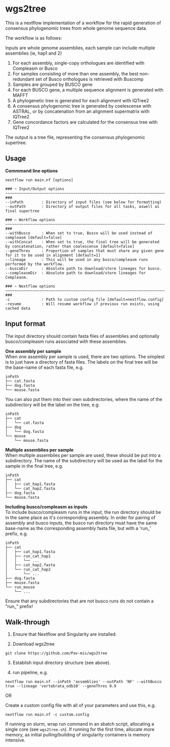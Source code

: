 # wgs2tree
This is a nextflow implementation of a workflow for the rapid generation of consensus phylogenomic trees from whole genome sequence data.

The workflow is as follows:

Inputs are whole genome assemblies, each sample can include multiple assemblies (ie, hap1 and 2)

1. For each assembly, single-copy orthologues are identified with Compleasm or Busco
2. For samples consisting of more than one assembly, the best non-redundant set of Busco orthologues is retrieved with Buscomp
3. Samples are grouped by BUSCO gene
4. For each BUSCO gene, a multiple sequence alignment is generated with MAFFT
5. A phylogenetic tree is generated for each alignment with IQTree2
6. A consensus phylogenomic tree is generated by coelescense with ASTRAL, or by concatenation from an alignment supermatrix with IQTree2
7. Gene concordance factors are calculated for the consensus tree with IQTree2

The output is a tree file, representing the consensus phylogenomic supertree.

## Usage

**Commmand line options**  
```
nextflow run main.nf [options]

### ~ Input/Output options ~~~~~~~~~~~~~~~~~~~~~~~~~~~~~~~~~~~~~~~~~~~~~~~~~~~~~~~~~~~~~~~~~~~~~~~~~~~~~~~~~~~~~~~~~~~~~~~~~~ ###
--inPath        : Directory of input files (see below for formatting)
--outPath       : Directory of output files for all tasks, aswell as final supertree

### ~ Workflow options ~~~~~~~~~~~~~~~~~~~~~~~~~~~~~~~~~~~~~~~~~~~~~~~~~~~~~~~~~~~~~~~~~~~~~~~~~~~~~~~~~~~~~~~~~~~~~~~~~~~~~~ ###
--withBusco     : When set to true, Busco will be used instead of compleasm [default=false]
--withConcat    : When set to true, the final tree will be generated by concatenation, rather than coalescense [default=false]
--geneThres     : Proportion of samples that must share any given gene for it to be used in alignment [default=1]
--lineage       : This will be used in any busco/compleasm runs performed by the workflow.
--buscoDir      : Absolute path to download/store lineages for busco.
--compleasmDir  : Absolute path to download/store lineages for Compleasm.

### ~ Nextflow options ~~~~~~~~~~~~~~~~~~~~~~~~~~~~~~~~~~~~~~~~~~~~~~~~~~~~~~~~~~~~~~~~~~~~~~~~~~~~~~~~~~~~~~~~~~~~~~~~~~~~~~ ###
-c              : Path to custom config file [default=nextflow.config]
-resume         : Will resume workflow if previous run exists, using cached data
```

## Input format
The input directory should contain fasta files of assemblies and optionally busco/compleasm runs associated with these assemblies.

**One assembly per sample**  
When one assembly per sample is used, there are two options. The simplest is to just have a directory of fasta files. The labels on the final tree will be the base-name of each fasta file, e.g.  

```
inPath
├── cat.fasta
├── dog.fasta
└── mouse.fasta
```
  
You can also put them into their own subdirectories, where the name of the subdirectory will be the label on the tree, e.g.

```
inPath
├── cat
│   └── cat.fasta
├── dog
│   └── dog.fasta
└── mouse
    └── mouse.fasta
```

**Multiple assemblies per sample**  
When multiple assemblies per sample are used, these should be put into a subdirectory. The name of the subdirectory will be used as the label for the sample in the final tree, e.g.

```
inPath
├── cat
│   ├── cat_hap1.fasta
│   └── cat_hap2.fasta
├── dog.fasta
└── mouse.fasta
```

**Including busco/compleasm as inputs**  
To include busco/compleasm runs in the input, the run directory should be in the same place as it's corresponding assembly. In order for pairing of assembly and busco inputs, the busco run directory must have the same base-name as the corresponding assembly fasta file, but with a 'run_' prefix, e.g.

```
inPath
├── cat
│   ├── cat_hap1.fasta
│   ├── run_cat_hap1
│   │   └── ...
│   ├── cat_hap2.fasta
│   └── run_cat_hap2
│       └── ...
├── dog.fasta
├── mouse.fasta
└── run_mouse
    └── ...
```

Ensure that any subdirectories that are not busco runs do not contain a "run_" prefix!

## Walk-through
1. Ensure that Nextflow and Singularity are installed.

2. Download wgs2tree
```
git clone https://github.com/Pav-mis/wgs2tree
```

3. Establish input directory structure (see above).

4. run pipeline, e.g.
```
nextflow run main.nf --inPath 'assemblies' --outPath 'NF' --withBusco true --lineage 'vertebrata_odb10' --geneThres 0.9
```
OR  
  
Create a custom config file with all of your parameters and use this, e.g.
```
nextflow run main.nf -c custom.config
```
If running on slurm, wrap run command in an sbatch script, allocating a single core (see `wgs2tree.sh`). If running for the first time, allocate more memory, as initial pulling/building of singularity containers is memory intensive. 


